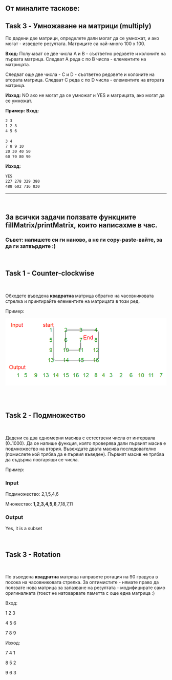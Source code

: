 ## От миналите таскове:
## Task 3 - Умножаване на матрици (multiply)

По дадени две матрици, определете дали могат да се умножат, и ако могат - изведете резултата. Матриците са най-много 100 х 100.

**Вход:** Получават се две числа A и B - съответно редовете и колоните на първата матрица. Следват A реда с по B числа - елементите на матрицата.

Следват още две числа - C и D - съответно редовете и колоните на втората матрица. Следват C реда с по D числа - елементите на втората матрица.

**Изход:** NO ако не могат да се умножат и YES и матрицата, ако могат да се умножат.

**Пример:**
**Вход:**
	
	2 3
	1 2 3
	4 5 6
	
	3 4
	7 8 9 10
	20 30 40 50
	60 70 80 90
	
**Изход:**

	YES
	227 278 329 380 
	488 602 716 830
	
-----------------------------
<br>

## За всички задачи ползвате функциите fillMatrix/printMatrix, които написахме в час.
### Съвет: напишете си ги наново, а не ги copy-paste-вайте, за да ги затвърдите :)

<br>




## Task 1 - Counter-clockwise 
<br>

Обходете въведена <b>квадратна</b> матрица обратно на часовниковата стрелка и принтирайте елементите на матрицата в този ред.

Пример:

![](images/counterclockspiral.png) &nbsp;&nbsp;&nbsp;&nbsp;&nbsp;&nbsp;&nbsp;&nbsp;&nbsp;&nbsp;&nbsp;&nbsp;&nbsp;&nbsp;&nbsp;&nbsp;&nbsp;&nbsp;&nbsp;&nbsp;&nbsp;&nbsp;&nbsp;&nbsp;&nbsp;&nbsp;&nbsp;&nbsp;&nbsp;&nbsp;&nbsp;&nbsp;

<br>

## Task 2 - Подмножество
<br>

Дадени са два едномерни масива с естествени числа от интервала (0..1000). Да се напише функция, която проверява дали първият масив е подмножество на втория. Въвеждате двата масива последователно (помислете кой трябва да е първия въведен). Първият масив не трябва да съдържа повтарящи се числа.

Пример: 

### Input

Подмножество: 2,1,5,4,6

Множество: <b>1,2,3,4,5,6</b>,7,18,7,11

### Output

Yes, it is a subset

<br>

## Task 3 - Rotation
<br>

По въведена <b>квадратна</b> матрица направете ротация на 90 градуса в посока на часовниковата стрелка. За оптимистите - нямате право да ползвате нова матрица за запазване на резултата - модифицирате само оригиналната (тоест не натоварвате паметта с още една матрица :)

Вход:

1 2 3 

4 5 6

7 8 9  

Изход:

7 4 1 

8 5 2

9 6 3
